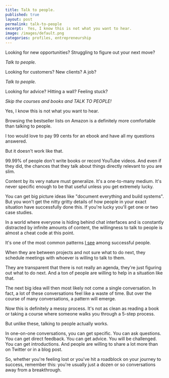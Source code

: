 ```yaml
---
title: Talk to people.
published: true
layout: post
permalink: talk-to-people
excerpt:  Yes, I know this is not what you want to hear.
image: /images/default.png
categories: profiles, entrepreneurship
---
```


Looking for new opportunities? Struggling to figure out your next move?

*Talk to people.*

Looking for customers? New clients? A job?

*Talk to people.*

Looking for advice? Hitting a wall? Feeling stuck?

*Skip the courses and books and TALK TO PEOPLE!*

Yes, I know this is not what you want to hear.

Browsing the bestseller lists on Amazon is a definitely more comfortable than talking to people.

I too would love to pay 99 cents for an ebook and have all my questions answered. 

But it doesn't work like that.

99.99% of people don't write books or record YouTube videos. And even if they did, the chances that they talk about things directly relevant to you are slim.

Content by its very nature must generalize. It's a one-to-many medium. It's never specific enough to be that useful unless you get extremely lucky. 

You can get big picture ideas like "document everything and build systems". But you won't get the nitty gritty details of how people in your exact situation have successfully done this. If you're lucky you'll get one or two case studies.

In a world where everyone is hiding behind chat interfaces and is constantly distracted by infinite amounts of content, the willingness to talk to people is almost a cheat code at this point.

It's one of the most common patterns [I see](https://hardpivot.substack.com/p/why-we-stopped-working-on-athens) among successful people. 

When they are between projects and not sure what to do next, they schedule meetings with whoever is willing to talk to them.

They are transparent that there is not really an agenda, they're just figuring out what to do next. And a ton of people are willing to help in a situation like that.

The next big idea will then most likely not come a single conversation. In fact, a lot of these conversations feel like a waste of time. But over the course of many conversations, a pattern will emerge.

Now this is definitely a messy process. It's not as clean as reading a book or taking a course where someone walks you through a 5-step process.

But unlike these, talking to people actually works.

In one-on-one conversations, you can get specific. You can ask questions. You can get direct feedback. You can get advice. You will be challenged. You can get introductions. And people are willing to share a lot more than on Twitter or in a blog post.

So, whether you're feeling lost or you've hit a roadblock on your journey to success, remember this: you're usually just a dozen or so conversations away from a breakthrough.